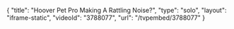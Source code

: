 {
    "title": "Hoover Pet Pro Making A Rattling Noise?",
    "type": "solo",
    "layout": "iframe-static",
    "videoId": "3788077",
    "url": "\/tvpembed\/3788077"
}